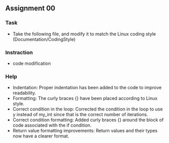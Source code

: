 ## Assignment 00

### Task
- Take the following file, and modify it to match the Linux coding style (Documentation/CodingStyle)

### Instraction
- code modification

### Help
- Indentation: Proper indentation has been added to the code to improve readability.
- Formatting: The curly braces {} have been placed according to Linux style.
- Correct condition in the loop: Corrected the condition in the loop to use y instead of my_int since that is the correct number of iterations.
- Correct condition formatting: Added curly braces {} around the block of code associated with the if condition.
- Return value formatting improvements: Return values and their types now have a clearer format.
